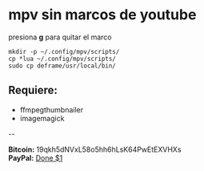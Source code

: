 # mpv sin marcos de youtube

presiona **g** para quitar el marco


~~~
mkdir -p ~/.config/mpv/scripts/
cp *lua ~/.config/mpv/scripts/
sudo cp deframe/usr/local/bin/
~~~

Requiere:
---------

* ffmpegthumbnailer
* imagemagick

--

**Bitcoin:** 19qkh5dNVxL58o5hh6hLsK64PwEtEXVHXs    
**PayPal:** [Done $1](https://www.paypal.com/cgi-bin/webscr?cmd=_s-xclick&hosted_button_id=JMFARRBCYTFG8)

